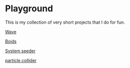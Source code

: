 # Playground

This is my collection of very short projects that I do for fun.

[Wave](https://samuelhertzberg.github.io/Playground/wave/)

[Boids](https://samuelhertzberg.github.io/Playground/boids/)

[System seeder](https://samuelhertzberg.github.io/Playground/systemSeeder/)

[particle collider](https://samuelhertzberg.github.io/Playground/particleCollider/index.html)

